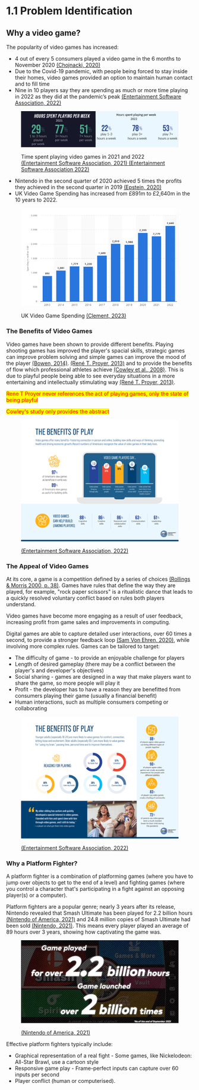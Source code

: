 # 1.1 Problem Identification

## Why a video game?

The popularity of video games has increased:

* 4 out of every 5 consumers played a video game in the 6 months to November 2020 [(Chojnacki, 2020)](../reference-list.md)
* Due to the Covid-19 pandemic, with people being forced to stay inside their homes, video games provided an option to maintain human contact and to fill time
* Nine in 10 players say they are spending as much or more time playing in 2022 as they did at the pandemic’s peak [(Entertainment Software Association, 2022)](../reference-list.md)

<figure><img src="../.gitbook/assets/image (2) (1) (1) (1).png" alt=""><figcaption><p>Time spent playing video games in 2021 and 2022 <a href="https://app.gitbook.com/o/-MM_7qMOfSgqBidGd9EN/s/DLjPKGsqdzJQ60KUFhpl/~/changes/259/reference-list#1.1">(Entertainment Software Association, 2021)</a><a href="https://app.gitbook.com/o/-MM_7qMOfSgqBidGd9EN/s/DLjPKGsqdzJQ60KUFhpl/~/changes/259/reference-list#1.1"> (Entertainment Software Association 2022)</a></p></figcaption></figure>

* Nintendo in the second quarter of 2020 achieved 5 times the profits they achieved in the second quarter in 2019 [(Epstein, 2020)](../reference-list.md)
* UK Video Game Spending has increased from £891m to £2,640m in the 10 years to 2022.

<figure><img src="../.gitbook/assets/image.png" alt=""><figcaption><p>UK Video Game Spending <a href="https://app.gitbook.com/o/-MM_7qMOfSgqBidGd9EN/s/DLjPKGsqdzJQ60KUFhpl/~/changes/259/reference-list#1.1">(Clement, 2023)</a></p></figcaption></figure>

### The Benefits of Video Games

Video games have been shown to provide different benefits. Playing shooting games has improved the player's spacial skills, strategic games can improve problem solving and simple games can improve the mood of the player [(Bowen, 2014)](../reference-list.md). [(René T. Proyer, 2013)](../reference-list.md) and to provide the benefits of flow which professional athletes achieve [(Cowley et al., 2008)](../reference-list.md). This is due to playful people being able to see everyday situations in a more entertaining and intellectually stimulating way [(René T. Proyer, 2013)](../reference-list.md).&#x20;

<mark style="color:red;">Rene T Proyer never references the act of playing games, only the state of being playful</mark>

<mark style="color:red;">Cowley's study only provides the abstract</mark>

<figure><img src="../.gitbook/assets/image (5) (1) (1).png" alt=""><figcaption><p><a href="../reference-list.md">(Entertainment Software Association, 2022)</a></p></figcaption></figure>

### The Appeal of Video Games

At its core, a game is a competition defined by a series of choices [(Rollings & Morris 2000, p. 38)](../reference-list.md). Games have rules that define the way they are played, for example, "rock paper scissors" is a ritualistic dance that leads to a quickly resolved voluntary conflict based on rules both players understand.

Video games have become more engaging as a result of user feedback, increasing profit from game sales and improvements in computing.&#x20;

Digital games are able to capture detailed user interactions, over 60 times a second, to provide a stronger feedback loop [(Sam Von Ehren, 2020)](../reference-list.md), while involving more complex rules. Games can be tailored to target:

* The difficulty of game - to provide an enjoyable challenge for players
* Length of desired gameplay (there may be a conflict between the player's and developer's objectives)
* Social sharing - games are designed in a way that make players want to share the game, so more people will play it
* Profit - the developer has to have a reason they are benefitted from consumers playing their game (usually a financial benefit)
* Human interactions, such as multiple consumers competing or collaborating

<figure><img src="../.gitbook/assets/image (3) (1) (1).png" alt=""><figcaption><p><a href="../reference-list.md">(Entertainment Software Association, 2022)</a></p></figcaption></figure>

### Why a Platform Fighter?

A platform fighter is a combination of platforming games (where you have to jump over objects to get to the end of a level) and fighting games (where you control a character that's participating in a fight against an opposing player(s) or a computer).

Platform fighters are a popular genre; nearly 3 years after its release, Nintendo revealed that Smash Ultimate has been played for 2.2 billion hours [(Nintendo of America, 2021)](../reference-list.md) and 24.8 million copies of Smash Ultimate had been sold [(Nintendo, 2021)](../reference-list.md). This means every player played an average of 89 hours over 3 years, showing how captivating the game was.

<figure><img src="../.gitbook/assets/image (4) (1) (1).png" alt=""><figcaption><p><a href="../reference-list.md">(Nintendo of America, 2021)</a></p></figcaption></figure>

Effective platform fighters typically include:

* Graphical representation of a real fight - Some games, like Nickelodeon: All-Star Brawl, use a cartoon style
* Responsive game play - Frame-perfect inputs can capture over 60 inputs per second
* Player conflict (human or computerised).
